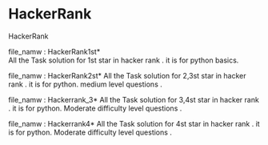 # HackerRank
HackerRank 

file_namw : HackerRank1st*    
All the Task solution for 1st star in hacker rank .
it is for python basics. 

file_namw : HackerRank2st*
All the Task solution for 2,3st star in hacker rank .
it is for python. 
medium level questions .
 
file_namw : Hackerrank_3* 
All the Task solution for 3,4st star in hacker rank .
it is for python.
Moderate difficulty level questions .

file_namw : Hackerrank4*
All the Task solution for 4st star in hacker rank .
it is for python.
Moderate difficulty level questions .
 


